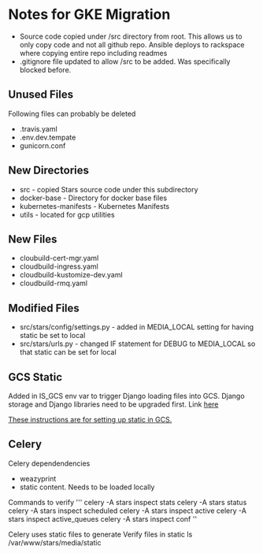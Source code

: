 # Notes for GKE Migration

* Source code copied under /src directory from root.  This allows us to only copy code and not all github repo.  Ansible deploys to rackspace where copying entire repo including readmes
* .gitignore file updated to allow /src to be added.  Was specifically blocked before.

## Unused Files

Following files can probably be deleted

* .travis.yaml
* .env.dev.tempate
* gunicorn.conf

## New Directories
* src - copied Stars source code under this subdirectory
* docker-base - Directory for docker base files
* kubernetes-manifests - Kubernetes Manifests
* utils - located for gcp utilities

## New Files
* cloubuild-cert-mgr.yaml
* cloudbuild-ingress.yaml
* cloudbuild-kustomize-dev.yaml
* cloudbuild-rmq.yaml


## Modified Files
* src/stars/config/settings.py - added in MEDIA_LOCAL setting for having static be set to local
* src/stars/urls.py - changed IF statement for DEBUG to MEDIA_LOCAL so that static can be set for local

## GCS Static

Added in IS_GCS env var to trigger Django loading files into GCS. Django storage and Django libraries need to be upgraded first.  Link [here]( https://django-storages.readthedocs.io/en/latest/backends/gcloud.html#authentication)

[These instructions are for setting up static in GCS.](https://cloud.google.com/python/django/kubernetes-engine#deploying_the_app_to_)

## Celery

Celery dependendencies
*  weazyprint
* static content.  Needs to be loaded locally


Commands to verify
'''
celery -A stars inspect stats
celery -A stars status
celery -A stars inspect scheduled
celery -A stars inspect active
celery -A stars inspect active_queues
celery -A stars inspect conf
''

Celery uses static files to generate Verify files in static
ls /var/www/stars/media/static


